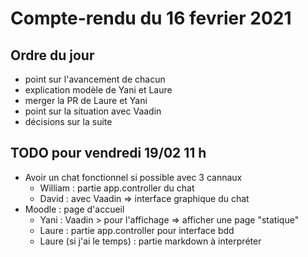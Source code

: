 
# Compte-rendu du 16 fevrier 2021

## Ordre du jour

- point sur l'avancement de chacun
- explication modèle de Yani et Laure
- merger la PR de Laure et Yani
- point sur la situation avec Vaadin
- décisions sur la suite

## TODO pour vendredi 19/02 11 h
- Avoir un chat fonctionnel si possible avec 3 cannaux
    - William : partie app.controller du chat
    - David : avec Vaadin => interface graphique du chat
- Moodle : page d'accueil
    - Yani : Vaadin > pour l'affichage => afficher une page "statique"
    - Laure : partie app.controller pour interface bdd
    - Laure (si j'ai le temps) : partie markdown à interpréter